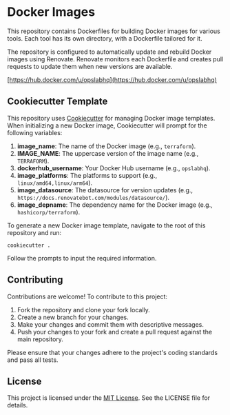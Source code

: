 # Docker Images

This repository contains Dockerfiles for building Docker images for various tools. Each tool has its own directory, with a Dockerfile tailored for it.

The repository is configured to automatically update and rebuild Docker images using Renovate. Renovate monitors each Dockerfile and creates pull requests to update them when new versions are available.

[https://hub.docker.com/u/opslabhq](https://hub.docker.com/u/opslabhq)

## Cookiecutter Template

This repository uses [Cookiecutter](https://cookiecutter.readthedocs.io/en/latest/) for managing Docker image templates. When initializing a new Docker image, Cookiecutter will prompt for the following variables:

1. **image_name**: The name of the Docker image (e.g., `terraform`).
2. **IMAGE_NAME**: The uppercase version of the image name (e.g., `TERRAFORM`).
3. **dockerhub_username**: Your Docker Hub username (e.g., `opslabhq`).
4. **image_platforms**: The platforms to support (e.g., `linux/amd64,linux/arm64`).
5. **image_datasource**: The datasource for version updates (e.g., `https://docs.renovatebot.com/modules/datasource/`).
6. **image_depname**: The dependency name for the Docker image (e.g., `hashicorp/terraform`).

To generate a new Docker image template, navigate to the root of this repository and run:

```
cookiecutter .
```

Follow the prompts to input the required information.

## Contributing

Contributions are welcome! To contribute to this project:

1. Fork the repository and clone your fork locally.
2. Create a new branch for your changes.
3. Make your changes and commit them with descriptive messages.
4. Push your changes to your fork and create a pull request against the main repository.

Please ensure that your changes adhere to the project's coding standards and pass all tests.

## License

This project is licensed under the [MIT License](/LICENSE). See the LICENSE file for details.

